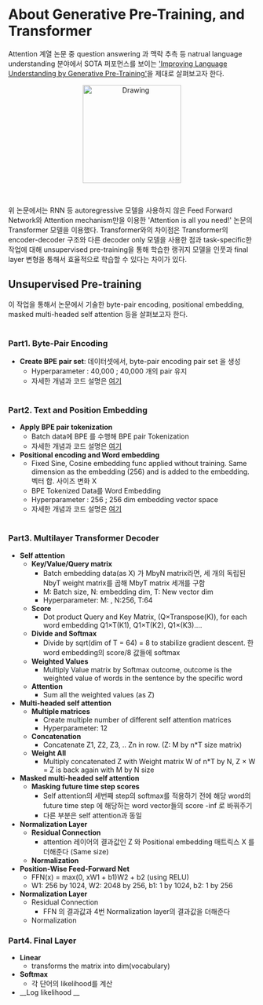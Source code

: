 # About Generative Pre-Training, and Transformer
Attention 계열 논문 중 question answering 과 맥락 추측 등 natrual language understanding 분야에서 SOTA 퍼포먼스를 보이는 ['Improving Language Understanding by Generative Pre-Training'](https://s3-us-west-2.amazonaws.com/openai-assets/research-covers/language-unsupervised/language_understanding_paper.pdf)을 제대로 살펴보고자 한다.<br>
<p align="center">
<img src="https://cdn-images-1.medium.com/max/1000/1*aC5E6WcoOX8mZ4MHw72zjg.png" alt="Drawing" style="width: 200px;" title="General structure of decoer only transformer"/>
</p>
<br>
  
위 논문에서는 RNN 등 autoregressive 모델을 사용하지 않은 Feed Forward Network와 Attention mechanism만을 이용한 'Attention is all you need!' 논문의 Transformer 모델을 이용했다. Transformer와의 차이점은 Transformer의 encoder-decoder 구조와 다른 decoder only 모델을 사용한 점과 task-specific한 작업에 대해 unsupervised pre-training을 통해 학습한 랭귀지 모델을 인풋과 final layer 변형을 통해서 효율적으로 학습할 수 있다는 차이가 있다.

## Unsupervised Pre-training
이 작업을 통해서 논문에서 기술한 byte-pair encoding, positional embedding, masked multi-headed self attention 등을 살펴보고자 한다. <br></br>

### Part1. Byte-Pair Encoding
- __Create BPE pair set__: 데이터셋에서, byte-pair encoding pair set 을 생성<br>
  - Hyperparameter : 40,000 ; 40,000 개의 pair 유지<br>
  - 자세한 개념과 코드 설명은 [여기](https://github.com/LibraryAI/NLP/blob/master/make_BPE.ipynb) <br></br>

### Part2. Text and Position Embedding
- __Apply BPE pair tokenization__
  - Batch data에 BPE 를 수행해 BPE pair Tokenization 
  - 자세한 개념과 코드 설명은 [여기](https://github.com/LibraryAI/NLP/blob/master/apply_BPE.ipynb) <br>
- __Positional encoding and Word embedding__
  - Fixed Sine, Cosine embedding func applied without training. Same dimension as the embedding (256) and is added to the embedding. 벡터 합. 사이즈 변화 X
  - BPE Tokenized Data를 Word Embedding
  - Hyperparameter : 256 ; 256 dim embedding vector space 
  - 자세한 개념과 코드 설명은 [여기](https://github.com/LibraryAI/NLP/blob/master/about_WE_and_PE.ipynb)<br></br>
  
### Part3. Multilayer Transformer Decoder
- __Self attention__
  - __Key/Value/Query matrix__
    - Batch embedding data(as X) 가 MbyN matrix라면, 세 개의 독립된 NbyT weight matrix를 곱해 MbyT matrix 세개를 구함
    - M: Batch size, N: embedding dim, T: New vector dim
    - Hyperparameter: M: , N:256, T:64
  - __Score__
    - Dot product Query and Key Matrix, (Q×Transpose(K)), for each word embedding Q1×T(K1), Q1×T(K2), Q1×(K3)....
  - __Divide and Softmax__
    - Divide by sqrt(dim of T = 64) = 8 to stabilize gradient descent. 한 word embedding의 score/8 값들에 softmax
  - __Weighted Values__
    - Multiply Value matrix by Softmax outcome, outcome is the weighted value of words in the sentence by the specific word
  - __Attention__
    - Sum all the weighted values (as Z)
- __Multi-headed self attention__
  - __Multiple matrices__
    - Create multiple number of different self attention matrices
    - Hyperparameter: 12
  - __Concatenation__
    - Concatenate Z1, Z2, Z3, .. Zn in row. (Z: M by n*T size matrix)
  - __Weight All__
    - Multiply concatenated Z with Weight matrix W of n*T by N, Z × W = Z is back again with M by N size
- __Masked multi-headed self attention__
  - __Masking future time step scores__
    - Self attention의 세번째 step의 softmax를 적용하기 전에 해당 word의 future time step 에 해당하는 word vector들의 score -inf 로 바꿔주기
    - 다른 부분은 self attention과 동일
- __Normalization Layer__
  - __Residual Connection__
    - attention 레이어의 결과값인 Z 와 Positional embedding 매트릭스 X 를 더해준다 (Same size)
  - __Normalization__
- __Position-Wise Feed-Forward Net__
    - FFN(x) = max(0, xW1 + b1)W2 + b2 (using RELU)
    - W1: 256 by 1024, W2: 2048 by 256, b1: 1 by 1024, b2: 1 by 256
- __Normalization Layer__
  - Residual Connection
    - FFN 의 결과값과 4번 Normalization layer의 결과값을 더해준다
  - Normalization
### Part4. Final Layer
- __Linear__
  - transforms the matrix into dim(vocabulary)
- __Softmax__
  - 각 단어의 likelihood를 계산
- __Log likelihood __


